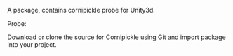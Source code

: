 A package, contains cornipickle probe for Unity3d.

Probe: 

Download or clone the source for Cornipickle using Git and import package into your project.
